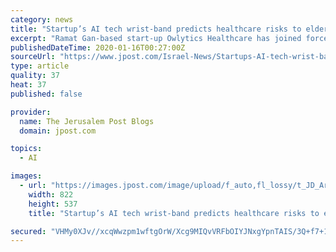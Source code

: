 ```yaml
---
category: news
title: "Startup’s AI tech wrist-band predicts healthcare risks to elderly"
excerpt: "Ramat Gan-based start-up Owlytics Healthcare has joined forces with Halma, a global group of lifesaving technology companies, to help senior citizens access its wristband healthcare monitoring device. Owlytics specializes in wearable-based analytics technology for the medical sector. The AI-based technology provides “remote patient-monitoring ..."
publishedDateTime: 2020-01-16T00:27:00Z
sourceUrl: "https://www.jpost.com/Israel-News/Startups-AI-tech-wrist-band-predicts-healthcare-risks-to-elderly-614273"
type: article
quality: 37
heat: 37
published: false

provider:
  name: The Jerusalem Post Blogs
  domain: jpost.com

topics:
  - AI

images:
  - url: "https://images.jpost.com/image/upload/f_auto,fl_lossy/t_JD_ArticleMainImageFaceDetect/451937"
    width: 822
    height: 537
    title: "Startup’s AI tech wrist-band predicts healthcare risks to elderly"

secured: "VHMy0XJv//xcqWwzpm1wftgOrW/Xcg9MIQvVRFbOIYJNxgYpnTAIS/3Q+f7+1pUVJE1y8khpGTafruKUatNRdWc1Ndtbbdaa6G5Z6jVFn2wyJdsAummoKZ8PpdP7h4I9tvQcKPf1ndHVaF7EG6U5ZGDTCMmJt9pIYHBx1LC5mOSVa7h98En/TLFTrTjq7tbd4+7K7oroCzNcdlQ4GXgEhtyFlQP3+spCMQ1QO6SuB9LgEeinZPVF1fulEc7k5Hw4keeylMXkO861zuFElHmireAwLuazUr9GfcGOZiQGz5f2ofQp3Q87Q1ET7Z1iO9vUEwBn2eRoIFTknmqHXZlCi66FJ0Zh+DZBDBHFgnEM7q0I++3R06fyhxALIcr/re0wLZqU3zEjgjgVAWgY+I6rNt8nbptqCr6x1ex3flA2Ltu3fYLRMDrqv8P/e4QB2vYKGoh5y77M8T3gDel3ziAI9g==;UQK+hngufX7KOSM0pvuCkA=="
---
```


